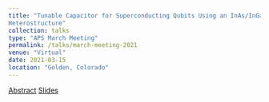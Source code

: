 ```yaml
---
title: "Tunable Capacitor for Superconducting Qubits Using an InAs/InGaAs
Heterostructure"
collection: talks
type: "APS March Meeting"
permalink: /talks/march-meeting-2021
venue: "Virtual"
date: 2021-03-15
location: "Golden, Colorado"
---
```


[Abstract](https://meetings.aps.org/Meeting/MAR21/Session/C30.8)
[Slides](https://nmaterise.github.io/files/nrm_march_mtg_talk_tcap_210315.pdf)
